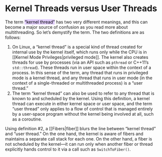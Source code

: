 # Kernel Threads versus User Threads

The term <mark style="background: #D2B3FFA6;">“kernel thread”</mark> has two very different meanings, and this can become a major source of confusion as you read more about multithreading. So let’s demystify the term. The two definitions are as follows:

1. On Linux, a “kernel thread” is a special kind of thread created for internal use by the kernel itself, which runs only while the CPU is in [[Kernel Mode Privileges|privileged mode]]. The kernel also creates threads for use by processes (via an API such as `pthread` or C++11’s `std::thread`). These threads run in user space within the context of a process. In this sense of the term, any thread that runs in privileged mode is a kernel thread, and any thread that runs in user mode (in the context of a single-threaded or multithreaded process) is a “user thread.”
2. The term “kernel thread” can also be used to refer to any thread that is known to and scheduled by the kernel. Using this definition, a kernel thread can execute in either kernel space or user space, and the term “user thread” only applies to a flow of control that is managed entirely by a user-space program without the kernel being involved at all, such as a coroutine.

Using definition #2, a [[Fibers|fiber]] blurs the line between “kernel thread” and “user thread.” On the one hand, the kernel is aware of fibers and maintains a separate call stack for each one. On the other hand, a fiber is not scheduled by the kernel—it can run only when another fiber or thread explicitly hands control to it via a call such as `SwitchToFiber()`.